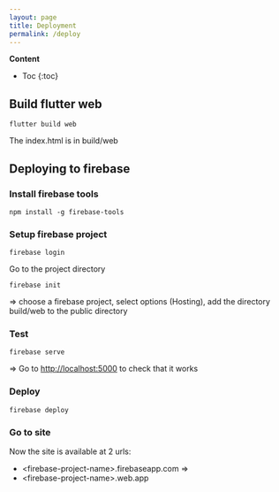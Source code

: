 ```yaml
---
layout: page
title: Deployment
permalink: /deploy
---
```

**Content**
* Toc
{:toc} 
## Build flutter web

```
flutter build web
```

The index.html is in build/web

## Deploying to firebase

### Install firebase tools

```
npm install -g firebase-tools
```

### Setup firebase project

```
firebase login
```

Go to the project directory

```
firebase init
```

\=\> choose a firebase project, select options (Hosting), add the
directory build/web to the public directory

### Test

```
firebase serve
```

\=\> Go to <http://localhost:5000> to check that it works

### Deploy

```
firebase deploy
```

### Go to site

Now the site is available at 2 urls:

  - \<firebase-project-name>.firebaseapp.com =>
  - \<firebase-project-name>.web.app